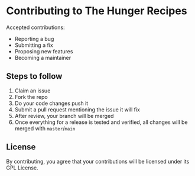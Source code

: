 # Contributing to The Hunger Recipes

Accepted contributions:
- Reporting a bug
- Submitting a fix
- Proposing new features
- Becoming a maintainer

## Steps to follow
1. Claim an issue
2. Fork the repo
3. Do your code changes push it
4. Submit a pull request mentioning the issue it will fix
5. After review, your branch will be merged
6. Once everything for a release is tested and verified, all changes will be merged with `master`/`main`

## License
By contributing, you agree that your contributions will be licensed under its GPL License.
